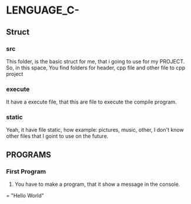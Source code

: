 # LENGUAGE_C-
## Struct
### src
This folder, is the basic struct for me, that i going to use for my PROJECT.
So, in this space, You find folders for header, cpp file and other file to cpp project
### execute
It have a execute file, that this are file to execute the compile program.
### static
Yeah, it have file static, how example: pictures, music, other, I don't know other files that I goint to use
on the future.
## PROGRAMS
### First Program
1. You have to make a program, that it show a message in the console.

<MESSAGE> = "Hello World"
